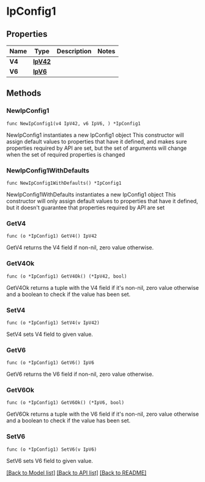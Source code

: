 # IpConfig1

## Properties

Name | Type | Description | Notes
------------ | ------------- | ------------- | -------------
**V4** | [**IpV42**](IpV42.md) |  | 
**V6** | [**IpV6**](IpV6.md) |  | 

## Methods

### NewIpConfig1

`func NewIpConfig1(v4 IpV42, v6 IpV6, ) *IpConfig1`

NewIpConfig1 instantiates a new IpConfig1 object
This constructor will assign default values to properties that have it defined,
and makes sure properties required by API are set, but the set of arguments
will change when the set of required properties is changed

### NewIpConfig1WithDefaults

`func NewIpConfig1WithDefaults() *IpConfig1`

NewIpConfig1WithDefaults instantiates a new IpConfig1 object
This constructor will only assign default values to properties that have it defined,
but it doesn't guarantee that properties required by API are set

### GetV4

`func (o *IpConfig1) GetV4() IpV42`

GetV4 returns the V4 field if non-nil, zero value otherwise.

### GetV4Ok

`func (o *IpConfig1) GetV4Ok() (*IpV42, bool)`

GetV4Ok returns a tuple with the V4 field if it's non-nil, zero value otherwise
and a boolean to check if the value has been set.

### SetV4

`func (o *IpConfig1) SetV4(v IpV42)`

SetV4 sets V4 field to given value.


### GetV6

`func (o *IpConfig1) GetV6() IpV6`

GetV6 returns the V6 field if non-nil, zero value otherwise.

### GetV6Ok

`func (o *IpConfig1) GetV6Ok() (*IpV6, bool)`

GetV6Ok returns a tuple with the V6 field if it's non-nil, zero value otherwise
and a boolean to check if the value has been set.

### SetV6

`func (o *IpConfig1) SetV6(v IpV6)`

SetV6 sets V6 field to given value.



[[Back to Model list]](../README.md#documentation-for-models) [[Back to API list]](../README.md#documentation-for-api-endpoints) [[Back to README]](../README.md)


